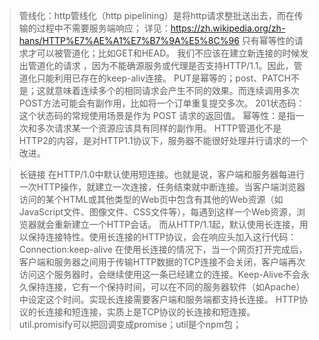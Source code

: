 > 管线化：http管线化（http pipelining）是将http请求整批送出去，而在传输的过程中不需要服务端响应；
详见：https://zh.wikipedia.org/zh-hans/HTTP%E7%AE%A1%E7%B7%9A%E5%8C%96
只有幂等性的请求才可以被管道化；比如GET和HEAD。
我们不应该在建立新连接的时候发出管道化的请求 ，因为不能确源服务或代理是否支持HTTP/1.1。因此，管道化只能利用已存在的keep-aliv连接。
PUT是幂等的；post、PATCH不是；这就意味着连续多个的相同请求会产生不同的效果。而连续调用多次POST方法可能会有副作用，比如将一个订单重复提交多次。
201状态码：这个状态码的常规使用场景是作为 POST 请求的返回值。
幂等性：是指一次和多次请求某一个资源应该具有同样的副作用。
HTTP管道化不是HTTP2的内容，是对HTTP1.1协议下，服务器不能很好处理并行请求的一个改进。

> 长链接
在HTTP/1.0中默认使用短连接。也就是说，客户端和服务器每进行一次HTTP操作，就建立一次连接，任务结束就中断连接。当客户端浏览器访问的某个HTML或其他类型的Web页中包含有其他的Web资源（如JavaScript文件、图像文件、CSS文件等），每遇到这样一个Web资源，浏览器就会重新建立一个HTTP会话。
而从HTTP/1.1起，默认使用长连接，用以保持连接特性。使用长连接的HTTP协议，会在响应头加入这行代码：
Connection:keep-alive
在使用长连接的情况下，当一个网页打开完成后，客户端和服务器之间用于传输HTTP数据的TCP连接不会关闭，客户端再次访问这个服务器时，会继续使用这一条已经建立的连接。Keep-Alive不会永久保持连接，它有一个保持时间，可以在不同的服务器软件（如Apache）中设定这个时间。实现长连接需要客户端和服务端都支持长连接。
HTTP协议的长连接和短连接，实质上是TCP协议的长连接和短连接。
> util.promisify可以把回调变成promise；util是个npm包；